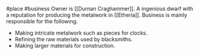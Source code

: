 #place #business
Owner is [[Durnan Craghammer]]. A ingenious dwarf with a reputation for producing the metalwork in [[Etheria]]. Business is mainly responsible for the following.
- Making intricate metalwork such as pieces for clocks.
- Refining the raw materials used by blacksmiths.
- Making larger materials for construction.